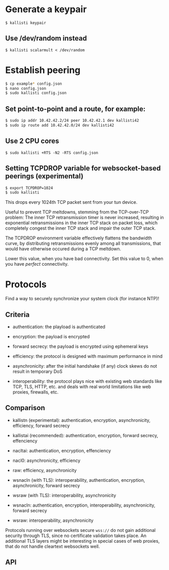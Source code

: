 
# Generate a keypair

`$ kallisti keypair`

## Use /dev/random instead

`$ kallisti scalarmult < /dev/random`


# Establish peering

```bash
$ cp example* config.json
$ nano config.json
$ sudo kallisti config.json
```

## Set point-to-point and a route, for example:

```bash
$ sudo ip addr 10.42.42.2/24 peer 10.42.42.1 dev kallisti42
$ sudo ip route add 10.42.42.0/24 dev kallisti42
```

## Use 2 CPU cores

`$ sudo kallisti +RTS -N2 -RTS config.json`

## Setting TCPDROP variable for websocket-based peerings (experimental)

```bash
$ export TCPDROP=1024
$ sudo kallisti
```

This drops every 1024th TCP packet sent from your tun device.

Useful to prevent TCP meltdowns, stemming from the TCP-over-TCP problem:
The inner TCP retransmission timer is never increased,
resulting in exponential retransmissions in the inner TCP stack on packet loss,
which completely congest the inner TCP stack and impair the outer TCP stack.

The TCPDROP environment variable effectively flattens the bandwidth curve,
by distributing retransmissions evenly among all transmissions, that would have
otherwise occured during a TCP meltdown.

Lower this value, when you have bad connectivity.
Set this value to 0, when you have *perfect* connectivity.

# Protocols

Find a way to securely synchronize your system clock (for instance NTP)!

## Criteria

- authentication:   the playload is authenticated

- encryption:       the payload is encrypted

- forward secrecy:  the payload is encrypted using ephemeral keys

- efficiency:       the protocol is designed with maximum performance in mind

- asynchronicity:   after the initial handshake (if any) clock skews do not result in temporary DoS

- interoperability: the protocol plays nice with existing web standards like TCP, TLS, HTTP, etc.
                    and deals with real world limitations like web proxies, firewalls, etc.

## Comparison

- kallistn (experimental): authentication, encryption, asynchronicity, efficiency, forward secrecy

- kallistai (recommended): authentication, encryption, forward secrecy, effenciency

- nacltai:                 authentication, encryption, effenciency

- nacl0:                   asynchronicity, efficiency

- raw:                     efficiency, asynchronicity

- wsnacln (with TLS):      interoperability, authentication, encryption, asynchronicity, forward secrecy

- wsraw (with TLS):        interoperability, asynchronicity

- wsnacln:                 authentication, encryption, interoperability, asynchronicity, forward secrecy

- wsraw:                   interoperability, asynchronicity


Protocols running over websockets secure `wss://` do not gain additional security through TLS,
since no certificate validation takes place. An additional TLS layers might be interesting
in special cases of web proxies, that do not handle cleartext websockets well.


## API


